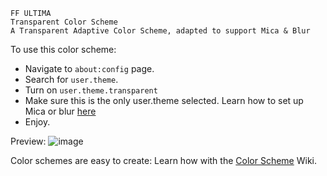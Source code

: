 ```
FF ULTIMA
Transparent Color Scheme
A Transparent Adaptive Color Scheme, adapted to support Mica & Blur
```

To use this color scheme:
- Navigate to `about:config` page.
- Search for `user.theme`.
- Turn on `user.theme.transparent`
- Make sure this is the only user.theme selected. Learn how to set up Mica or blur [here](https://github.com/soulhotel/FF-ULTIMA/wiki/Transparent-Theming)
- Enjoy.

Preview:
![image](https://github.com/user-attachments/assets/161e4fb5-610a-42dc-9b61-dc16f554e32f)

Color schemes are easy to create: Learn how with the [Color Scheme](https://github.com/soulhotel/FF-ULTIMA/wiki/Create-a-Color-Scheme) Wiki.
